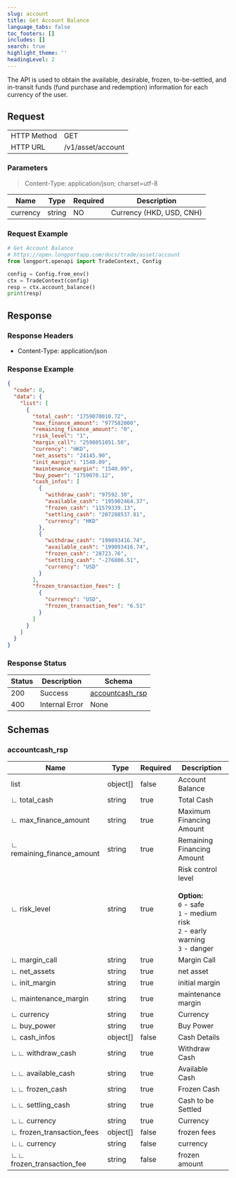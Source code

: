 ```yaml
---
slug: account
title: Get Account Balance
language_tabs: false
toc_footers: []
includes: []
search: true
highlight_theme: ''
headingLevel: 2
---
```


The API is used to obtain the available, desirable, frozen, to-be-settled, and in-transit
funds (fund purchase and redemption) information for each currency of the user.

<SDKLinks module="trade" klass="TradeContext" method="account_balance" />

## Request

<table className="http-basic">
<tbody>
<tr><td className="http-basic-key">HTTP Method</td><td>GET</td></tr>
<tr><td className="http-basic-key">HTTP URL</td><td>/v1/asset/account </td></tr>
</tbody>
</table>

### Parameters

> Content-Type: application/json; charset=utf-8

| Name     | Type   | Required | Description              |
| -------- | ------ | -------- | ------------------------ |
| currency | string | NO       | Currency (HKD, USD, CNH) |

### Request Example

```python
# Get Account Balance
# https://open.longportapp.com/docs/trade/asset/account
from longport.openapi import TradeContext, Config

config = Config.from_env()
ctx = TradeContext(config)
resp = ctx.account_balance()
print(resp)
```

## Response

### Response Headers

- Content-Type: application/json

### Response Example

```json
{
  "code": 0,
  "data": {
    "list": [
      {
        "total_cash": "1759070010.72",
        "max_finance_amount": "977582000",
        "remaining_finance_amount": "0",
        "risk_level": "1",
        "margin_call": "2598051051.50",
        "currency": "HKD",
        "net_assets": "24145.90",
        "init_margin": "1540.09",
        "maintenance_margin": "1540.09",
        "buy_power": "1759070.12",
        "cash_infos": [
          {
            "withdraw_cash": "97592.30",
            "available_cash": "195902464.37",
            "frozen_cash": "11579339.13",
            "settling_cash": "207288537.81",
            "currency": "HKD"
          },
          {
            "withdraw_cash": "199893416.74",
            "available_cash": "199893416.74",
            "frozen_cash": "28723.76",
            "settling_cash": "-276806.51",
            "currency": "USD"
          }
        ],
        "frozen_transaction_fees": [
          {
            "currency": "USD",
            "frozen_transaction_fee": "6.51"
          }
        ]
      }
    ]
  }
}
```

### Response Status

| Status | Description    | Schema                                    |
| ------ | -------------- | ----------------------------------------- |
| 200    | Success        | [accountcash_rsp](#schemaaccountcash_rsp) |
| 400    | Internal Error | None                                      |

<aside className="success">
</aside>

## Schemas

### accountcash_rsp

<a id="schemaaccountcash_rsp"></a>
<a id="schemaaccountcash_rsp"></a>

| Name                       | Type     | Required | Description                                                                                                                      |
| -------------------------- | -------- | -------- |----------------------------------------------------------------------------------------------------------------------------------|
| list                       | object[] | false    | Account Balance                                                                                                                  |
| ∟ total_cash               | string   | true     | Total Cash                                                                                                                       |
| ∟ max_finance_amount       | string   | true     | Maximum Financing Amount                                                                                                         |
| ∟ remaining_finance_amount | string   | true     | Remaining Financing Amount                                                                                                       |
| ∟ risk_level               | string   | true     | Risk control level <br/> <br/> <b>Option:</b><br/> `0` - safe <br/> `1` - medium risk<br/> `2` - early warning<br/> `3` - danger |
| ∟ margin_call              | string   | true     | Margin Call                                                                                                                      |
| ∟ net_assets               | string   | true     | net asset                                                                                                                        |
| ∟ init_margin              | string   | true     | initial margin                                                                                                                   |
| ∟ maintenance_margin       | string   | true     | maintenance margin                                                                                                               |
| ∟ currency                 | string   | true     | Currency                                                                                                                         |
| ∟ buy_power                | string   | true     | Buy Power                                                                                                                        |
| ∟ cash_infos               | object[] | false    | Cash Details                                                                                                                     |
| ∟∟ withdraw_cash           | string   | true     | Withdraw Cash                                                                                                                    |
| ∟∟ available_cash          | string   | true     | Available Cash                                                                                                                   |
| ∟∟ frozen_cash             | string   | true     | Frozen Cash                                                                                                                      |
| ∟∟ settling_cash           | string   | true     | Cash to be Settled                                                                                                               |
| ∟∟ currency                | string   | true     | Currency                                                                                                                         |
| ∟ frozen_transaction_fees  | object[] | false    | frozen fees                                                                                                                      |
| ∟∟ currency                | string   | false    | currency                                                                                                                         |
| ∟∟ frozen_transaction_fee  | string   | false    | frozen amount                                                                                                                    |
